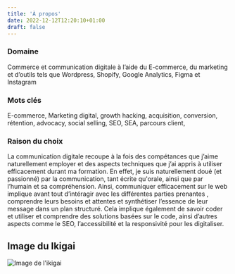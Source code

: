 ```yaml
---
title: 'À propos'
date: 2022-12-12T12:20:10+01:00
draft: false
---
```


### Domaine

Commerce et communication digitale à l’aide du E-commerce, du marketing et d’outils tels que Wordpress, Shopify, Google Analytics, Figma et Instagram

### Mots clés

E-commerce, Marketing digital, growth hacking, acquisition, conversion, rétention, advocacy, social selling, SEO, SEA, parcours client,

### Raison du choix

La communication digitale recoupe à la fois des compétances que j’aime naturellement employer et des aspects techniques que j’ai appris à utiliser efficacement durant ma formation.
En effet, je suis naturellement doué (et passionné) par la communication, tant écrite qu'orale, ainsi que par l’humain et sa compréhension. Ainsi, communiquer efficacement sur le web implique avant tout d’intéragir avec les différentes parties prenantes , comprendre leurs besoins et attentes et synthétiser l’essence de leur message dans un plan structuré. Cela implique également de savoir coder et utiliser et comprendre des solutions basées sur le code, ainsi d’autres aspects comme le SEO, l’accessibilité et la responsivité pour les digitaliser.

## Image du Ikigai

![Image de l'ikigai](/images/ikigai.png "Image de l'Ikigai")
